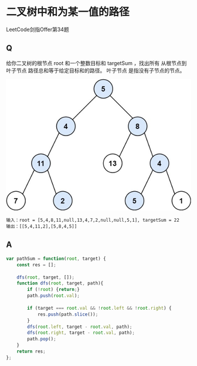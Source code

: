 # 二叉树中和为某一值的路径
LeetCode剑指Offer第34题

## Q
给你二叉树的根节点 root 和一个整数目标和 targetSum ，找出所有 从根节点到叶子节点 路径总和等于给定目标和的路径。
叶子节点 是指没有子节点的节点。

![示例](./image/offer34/1.jpeg)
```
输入：root = [5,4,8,11,null,13,4,7,2,null,null,5,1], targetSum = 22
输出：[[5,4,11,2],[5,8,4,5]]

```

## A
```javascript
var pathSum = function(root, target) {
    const res = [];

    dfs(root, target, []);
    function dfs(root, target, path){
        if (!root) {return;}
        path.push(root.val);

        if (target === root.val && !root.left && !root.right) {
            res.push(path.slice());
        }
        dfs(root.left, target - root.val, path);
        dfs(root.right, target - root.val, path);
        path.pop();
    }
    return res;
};
```